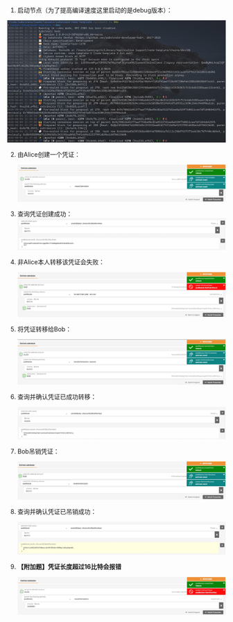 1. 启动节点（为了提高编译速度这里启动的是debug版本）：

![](images/StartTerminal.jpg)

2. 由Alice创建一个凭证：

   ![](images/CreateClaim.jpg)

3. 查询凭证创建成功：![](images/OriginClaimHeight.jpg)

4. 非Alice本人转移该凭证会失败：

   ![](images/NotClaimOwner.jpg)

5. 将凭证转移给Bob：

   ![](images/TransferClaim.jpg)

6. 查询并确认凭证已成功转移：

   ![](images/HeightAfterTransferClaim.jpg)

7. Bob吊销凭证：

   ![](images/RevokeClaim.jpg)

8. 查询并确认凭证已吊销成功：

   ![](images/HeightAfterRevokeClaim.jpg)

9. **【附加题】凭证长度超过16比特会报错**

   ![](images/ClaimOverSize.jpg)